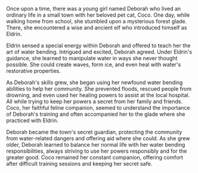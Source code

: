 Once upon a time, there was a young girl named Deborah who lived an ordinary life in a small town with her beloved pet cat, Coco. One day, while walking home from school, she stumbled upon a mysterious forest glade. There, she encountered a wise and ancient elf who introduced himself as Eldrin.

Eldrin sensed a special energy within Deborah and offered to teach her the art of water bending. Intrigued and excited, Deborah agreed. Under Eldrin's guidance, she learned to manipulate water in ways she never thought possible. She could create waves, form ice, and even heal with water's restorative properties.

As Deborah's skills grew, she began using her newfound water bending abilities to help her community. She prevented floods, rescued people from drowning, and even used her healing powers to assist at the local hospital. All while trying to keep her powers a secret from her family and friends. Coco, her faithful feline companion, seemed to understand the importance of Deborah's training and often accompanied her to the glade where she practiced with Eldrin.

Deborah became the town's secret guardian, protecting the community from water-related dangers and offering aid where she could. As she grew older, Deborah learned to balance her normal life with her water bending responsibilities, always striving to use her powers responsibly and for the greater good. Coco remained her constant companion, offering comfort after difficult training sessions and keeping her secret safe.
